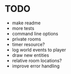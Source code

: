 
# TODO

- make readme
- more tests
- command line options
- private rooms
- timer resource?
- log world events to player
- draw new entities
- relative room locations?
- improve error handling

